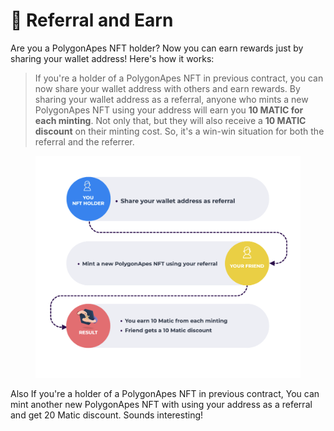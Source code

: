 # 🤑 Referral and Earn

Are you a PolygonApes NFT holder? Now you can earn rewards just by sharing your wallet address! Here's how it works:

> If you're a holder of a PolygonApes NFT in previous contract, you can now share your wallet address with others and earn rewards. By sharing your wallet address as a referral, anyone who mints a new PolygonApes NFT using your address will earn you **10 MATIC for each minting**. Not only that, but they will also receive a **10 MATIC discount** on their minting cost. So, it's a win-win situation for both the referral and the referrer.

<figure><img src="../.gitbook/assets/Screenshot 1401-10-23 at 22.47.42 (2) (1).png" alt=""><figcaption></figcaption></figure>

Also If you're a holder of a PolygonApes NFT in previous contract, You can mint another new PolygonApes NFT with using your address as a referral and get 20 Matic discount. Sounds interesting!

